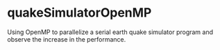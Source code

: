 # quakeSimulatorOpenMP
Using OpenMP to parallelize a serial earth quake simulator program and observe the increase in the performance.
